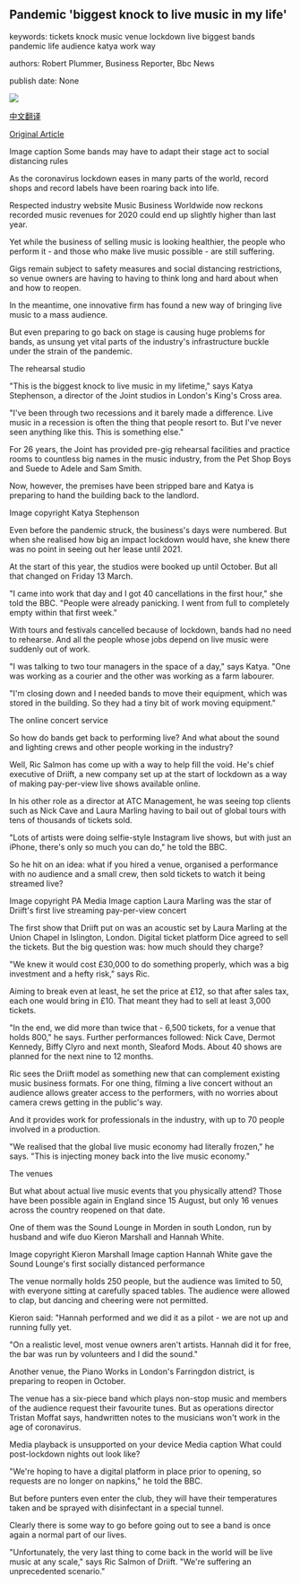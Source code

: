 ## Pandemic 'biggest knock to live music in my life'

keywords: tickets knock music venue lockdown live biggest bands pandemic life audience katya work way

authors: Robert Plummer, Business Reporter, Bbc News

publish date: None

![](https://ichef.bbci.co.uk/news/1024/branded_news/11D3/production/_114036540_guitars_bbc.jpg)

[中文翻译](Pandemic%20%27biggest%20knock%20to%20live%20music%20in%20my%20life%27_zh.md)

[Original Article](https://www.bbc.com/news/business-53846576)

Image caption Some bands may have to adapt their stage act to social distancing rules

As the coronavirus lockdown eases in many parts of the world, record shops and record labels have been roaring back into life.

Respected industry website Music Business Worldwide now reckons recorded music revenues for 2020 could end up slightly higher than last year.

Yet while the business of selling music is looking healthier, the people who perform it - and those who make live music possible - are still suffering.

Gigs remain subject to safety measures and social distancing restrictions, so venue owners are having to having to think long and hard about when and how to reopen.

In the meantime, one innovative firm has found a new way of bringing live music to a mass audience.

But even preparing to go back on stage is causing huge problems for bands, as unsung yet vital parts of the industry's infrastructure buckle under the strain of the pandemic.

The rehearsal studio

"This is the biggest knock to live music in my lifetime," says Katya Stephenson, a director of the Joint studios in London's King's Cross area.

"I've been through two recessions and it barely made a difference. Live music in a recession is often the thing that people resort to. But I've never seen anything like this. This is something else."

For 26 years, the Joint has provided pre-gig rehearsal facilities and practice rooms to countless big names in the music industry, from the Pet Shop Boys and Suede to Adele and Sam Smith.

Now, however, the premises have been stripped bare and Katya is preparing to hand the building back to the landlord.

Image copyright Katya Stephenson

Even before the pandemic struck, the business's days were numbered. But when she realised how big an impact lockdown would have, she knew there was no point in seeing out her lease until 2021.

At the start of this year, the studios were booked up until October. But all that changed on Friday 13 March.

"I came into work that day and I got 40 cancellations in the first hour," she told the BBC. "People were already panicking. I went from full to completely empty within that first week."

With tours and festivals cancelled because of lockdown, bands had no need to rehearse. And all the people whose jobs depend on live music were suddenly out of work.

"I was talking to two tour managers in the space of a day," says Katya. "One was working as a courier and the other was working as a farm labourer.

"I'm closing down and I needed bands to move their equipment, which was stored in the building. So they had a tiny bit of work moving equipment."

The online concert service

So how do bands get back to performing live? And what about the sound and lighting crews and other people working in the industry?

Well, Ric Salmon has come up with a way to help fill the void. He's chief executive of Driift, a new company set up at the start of lockdown as a way of making pay-per-view live shows available online.

In his other role as a director at ATC Management, he was seeing top clients such as Nick Cave and Laura Marling having to bail out of global tours with tens of thousands of tickets sold.

"Lots of artists were doing selfie-style Instagram live shows, but with just an iPhone, there's only so much you can do," he told the BBC.

So he hit on an idea: what if you hired a venue, organised a performance with no audience and a small crew, then sold tickets to watch it being streamed live?

Image copyright PA Media Image caption Laura Marling was the star of Driift's first live streaming pay-per-view concert

The first show that Driift put on was an acoustic set by Laura Marling at the Union Chapel in Islington, London. Digital ticket platform Dice agreed to sell the tickets. But the big question was: how much should they charge?

"We knew it would cost £30,000 to do something properly, which was a big investment and a hefty risk," says Ric.

Aiming to break even at least, he set the price at £12, so that after sales tax, each one would bring in £10. That meant they had to sell at least 3,000 tickets.

"In the end, we did more than twice that - 6,500 tickets, for a venue that holds 800," he says. Further performances followed: Nick Cave, Dermot Kennedy, Biffy Clyro and next month, Sleaford Mods. About 40 shows are planned for the next nine to 12 months.

Ric sees the Driift model as something new that can complement existing music business formats. For one thing, filming a live concert without an audience allows greater access to the performers, with no worries about camera crews getting in the public's way.

And it provides work for professionals in the industry, with up to 70 people involved in a production.

"We realised that the global live music economy had literally frozen," he says. "This is injecting money back into the live music economy."

The venues

But what about actual live music events that you physically attend? Those have been possible again in England since 15 August, but only 16 venues across the country reopened on that date.

One of them was the Sound Lounge in Morden in south London, run by husband and wife duo Kieron Marshall and Hannah White.

Image copyright Kieron Marshall Image caption Hannah White gave the Sound Lounge's first socially distanced performance

The venue normally holds 250 people, but the audience was limited to 50, with everyone sitting at carefully spaced tables. The audience were allowed to clap, but dancing and cheering were not permitted.

Kieron said: "Hannah performed and we did it as a pilot - we are not up and running fully yet.

"On a realistic level, most venue owners aren't artists. Hannah did it for free, the bar was run by volunteers and I did the sound."

Another venue, the Piano Works in London's Farringdon district, is preparing to reopen in October.

The venue has a six-piece band which plays non-stop music and members of the audience request their favourite tunes. But as operations director Tristan Moffat says, handwritten notes to the musicians won't work in the age of coronavirus.

Media playback is unsupported on your device Media caption What could post-lockdown nights out look like?

"We're hoping to have a digital platform in place prior to opening, so requests are no longer on napkins," he told the BBC.

But before punters even enter the club, they will have their temperatures taken and be sprayed with disinfectant in a special tunnel.

Clearly there is some way to go before going out to see a band is once again a normal part of our lives.

"Unfortunately, the very last thing to come back in the world will be live music at any scale," says Ric Salmon of Driift. "We're suffering an unprecedented scenario."